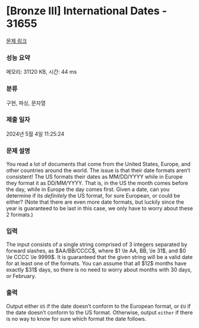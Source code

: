 # [Bronze III] International Dates - 31655 

[문제 링크](https://www.acmicpc.net/problem/31655) 

### 성능 요약

메모리: 31120 KB, 시간: 44 ms

### 분류

구현, 파싱, 문자열

### 제출 일자

2024년 5월 4일 11:25:24

### 문제 설명

<p>You read a lot of documents that come from the United States, Europe, and other countries around the world. The issue is that their date formats aren’t consistent! The US formats their dates as MM/DD/YYYY while in Europe they format it as DD/MM/YYYY. That is, in the US the month comes before the day, while in Europe the day comes first. Given a date, can you determine if its <i>definitely</i> the US format, for sure European, or could be either? (Note that there are even more date formats, but luckily since the year is guaranteed to be last in this case, we only have to worry about these 2 formats.)</p>

### 입력 

 <p>The input consists of a single string comprised of 3 integers separated by forward slashes, as $AA/BB/CCCC$, where $1 \le AA, BB, \le 31$, and $0 \le CCCC \le 9999$. It is guaranteed that the given string will be a valid date for at least one of the formats. You can assume that all $12$ months have exactly $31$ days, so there is no need to worry about months with 30 days, or February.</p>

### 출력 

 <p>Output either <code>US</code> if the date doesn’t conform to the European format, or <code>EU</code> if the date doesn’t conform to the US format. Otherwise, output <code>either</code> if there is no way to know for sure which format the date follows.</p>

